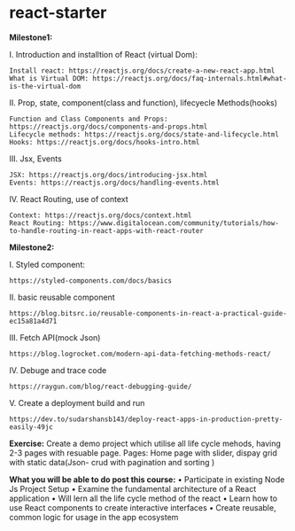 # react-starter

**Milestone1:**

I. Introduction and installtion of React (virtual Dom):

	Install react: https://reactjs.org/docs/create-a-new-react-app.html
	What is Virtual DOM: https://reactjs.org/docs/faq-internals.html#what-is-the-virtual-dom

II. Prop, state, component(class and function), lifecyecle Methods(hooks)

	Function and Class Components and Props: https://reactjs.org/docs/components-and-props.html
	Lifecycle methods: https://reactjs.org/docs/state-and-lifecycle.html
	Hooks: https://reactjs.org/docs/hooks-intro.html

III. Jsx, Events

	JSX: https://reactjs.org/docs/introducing-jsx.html
	Events: https://reactjs.org/docs/handling-events.html

IV. React Routing, use of context

	Context: https://reactjs.org/docs/context.html
	React Routing: https://www.digitalocean.com/community/tutorials/how-to-handle-routing-in-react-apps-with-react-router



**Milestone2:**

I. Styled component:

	https://styled-components.com/docs/basics

II. basic reusable component

	https://blog.bitsrc.io/reusable-components-in-react-a-practical-guide-ec15a81a4d71

III. Fetch API(mock Json)

	https://blog.logrocket.com/modern-api-data-fetching-methods-react/

IV. Debuge and trace code

	https://raygun.com/blog/react-debugging-guide/

V. Create a deployment build and run

	https://dev.to/sudarshansb143/deploy-react-apps-in-production-pretty-easily-49jc

		
**Exercise:**
Create a demo project which utilise all life cycle mehods, having 2-3 pages with resuable page.
Pages: Home page with slider, dispay grid with static data(Json- crud with pagination and sorting )

**What you will be able to do post this course:**
    • Participate in existing Node Js Project Setup
    • Examine the fundamental architecture of a React application
    • Will lern all the life cycle method of the react
    • Learn how to use React components to create interactive interfaces
    • Create reusable, common logic for usage in the app ecosystem
    
    		
